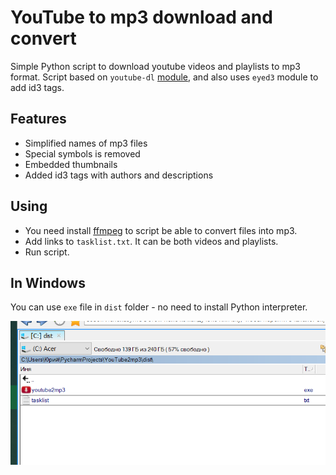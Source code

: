 # YouTube to mp3 download and convert
Simple Python script to download youtube videos and playlists to mp3 format.
Script based on `youtube-dl` [module](https://github.com/ytdl-org/youtube-dl), and also uses `eyed3` module to add id3 tags.

## Features
* Simplified names of mp3 files 
* Special symbols is removed
* Embedded thumbnails
* Added id3 tags with authors and descriptions

## Using
* You need install [ffmpeg](https://www.ffmpeg.org/) to script be able to convert files into mp3.
* Add links to `tasklist.txt`. It can be both videos and playlists.
* Run script.

## In Windows
You can use `exe` file in `dist` folder - no need to install Python interpreter.

![Executable](pics/pic1.png)

